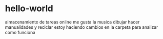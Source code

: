 # hello-world
almacenamiento de tareas online
me gusta la musica dibujar hacer manualidades y reciclar
estoy haciendo cambios en la carpeta para analizar como funciona
